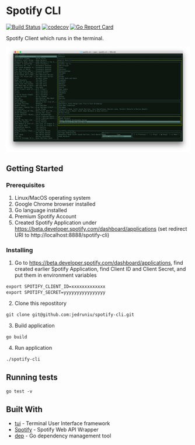 # Spotify CLI
[![Build Status](https://travis-ci.org/jedruniu/spotify-cli.svg?branch=master)](https://travis-ci.org/jedruniu/spotify-cli)
[![codecov](https://codecov.io/gh/jedruniu/spotify-cli/branch/master/graph/badge.svg)](https://codecov.io/gh/jedruniu/spotify-cli)
[![Go Report Card](https://goreportcard.com/badge/github.com/jedruniu/spotify-cli)](https://goreportcard.com/report/github.com/jedruniu/spotify-cli)

Spotify Client which runs in the terminal.

![screenshot](screen_shot.png)

## Getting Started

### Prerequisites
1. Linux/MacOS operating system
2. Google Chrome browser installed
3. Go language installed 
4. Premium Spotify Account
5. Created Spotify Application under https://beta.developer.spotify.com/dashboard/applications (set redirect URI to http://localhost:8888/spotify-cli)

### Installing
1. Go to https://beta.developer.spotify.com/dashboard/applications, find created earlier Spotify Application, find Client ID and Client Secret, and put them in environment variables
```
export SPOTIFY_CLIENT_ID=xxxxxxxxxxxxx
export SPOTIFY_SECRET=yyyyyyyyyyyyyyyy
```
2. Clone this repostitory
```
git clone git@github.com:jedruniu/spotify-cli.git
``` 
3. Build application
```
go build
```
4. Run application
```
./spotify-cli
```

## Running tests

```
go test -v
```
## Built With
* [tui](https://github.com/marcusolsson/tui-go) - Terminal User Interface framework
* [Spotify](https://github.com/zmb3/spotify) - Spotify Web API Wrapper
* [dep](https://github.com/golang/dep) - Go dependency management tool 
